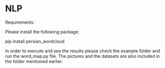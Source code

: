# NLP

Requirements:

Please install the following package:
  
  pip install persian_wordcloud
  
In order to execute and see the results please check the example folder and run the word_map.py file.
The pictures and the datasets are also included in the folder mentioned earlier.

